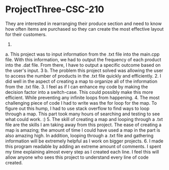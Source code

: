 # ProjectThree-CSC-210
They are interested in rearranging their produce section and need to know how often items are purchased so they can create the most effective layout for their customers. 

1.
  a. This project was to input information from the .txt file into the main.cpp file. With this information, we had to output the frequency of each product into the .dat file. From there, I have to output a specific outcome based on the user's input. 3
  b. The problem this project solved was allowing the user to access the number of products in the .txt file quickly and efficiently.
2. 
  I did well in the aspect of creating a map to organize all of the information from the .txt file.
3. 
  I feel as if I can enhance my code by making the decision factor into a switch-case. This could possibly make this more efficient. While preventing any infinite loops from happening.
4. 
  The most challenging piece of code I had to write was the for loop for the map. To figure out this hump, I had to use stack overflow to find ways to loop through a map. This part took many hours of searching and testing to see what could work. :)
5. 
   The skill of creating a map and looping through a .txt file are the skills I am taking away from this project. The ease of creating a map is amazing; the amount of time I could have used a map in the part is also amazing high. In addition, looping through a .txt file and gathering information will be extremely
   helpful as I work on bigger projects.
6. 
   I made this program readable by adding an extreme amount of comments. I spent my time explaining almost every step as I created each line. I feel this will allow anyone who sees this project to understand every line of code created. 
